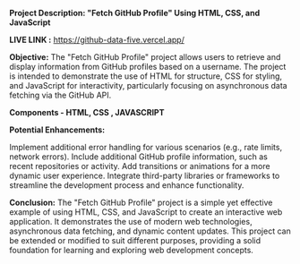 
**Project Description: "Fetch GitHub Profile" Using HTML, CSS, and JavaScript**

**LIVE LINK :**
https://github-data-five.vercel.app/

**Objective:**
The "Fetch GitHub Profile" project allows users to retrieve and display information from GitHub profiles based on a username. The project is intended to demonstrate the use of HTML for structure, CSS for styling, and JavaScript for interactivity, particularly focusing on asynchronous data fetching via the GitHub API.

**Components - HTML, CSS , JAVASCRIPT**

**Potential Enhancements:**

Implement additional error handling for various scenarios (e.g., rate limits, network errors).
Include additional GitHub profile information, such as recent repositories or activity.
Add transitions or animations for a more dynamic user experience.
Integrate third-party libraries or frameworks to streamline the development process and enhance functionality.

**Conclusion:**
The "Fetch GitHub Profile" project is a simple yet effective example of using HTML, CSS, and JavaScript to create an interactive web application. It demonstrates the use of modern web technologies, asynchronous data fetching, and dynamic content updates. This project can be extended or modified to suit different purposes, providing a solid foundation for learning and exploring web development concepts.

